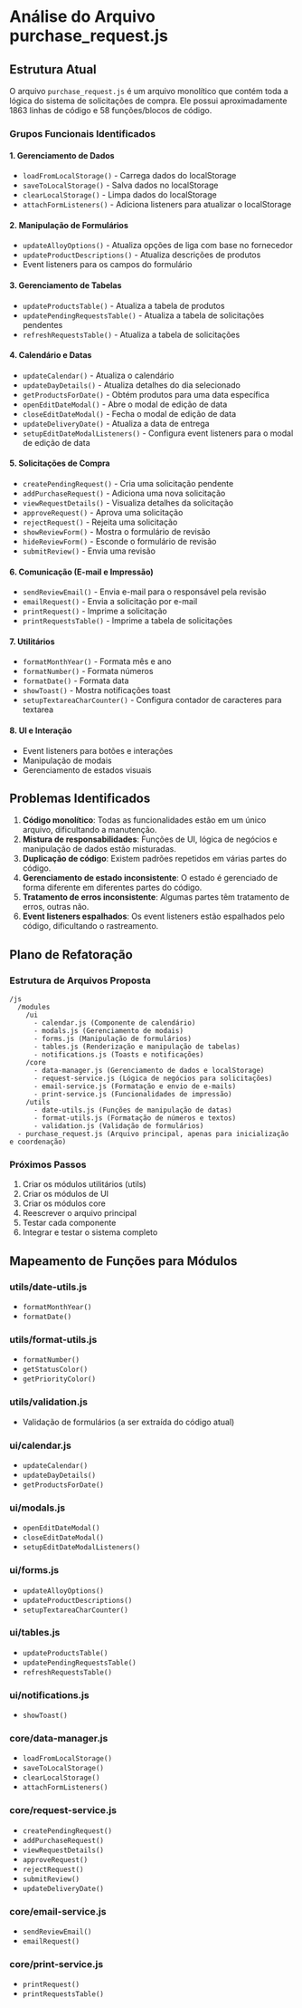 # Análise do Arquivo purchase_request.js

## Estrutura Atual

O arquivo `purchase_request.js` é um arquivo monolítico que contém toda a lógica do sistema de solicitações de compra. Ele possui aproximadamente 1863 linhas de código e 58 funções/blocos de código.

### Grupos Funcionais Identificados

#### 1. Gerenciamento de Dados
- `loadFromLocalStorage()` - Carrega dados do localStorage
- `saveToLocalStorage()` - Salva dados no localStorage
- `clearLocalStorage()` - Limpa dados do localStorage
- `attachFormListeners()` - Adiciona listeners para atualizar o localStorage

#### 2. Manipulação de Formulários
- `updateAlloyOptions()` - Atualiza opções de liga com base no fornecedor
- `updateProductDescriptions()` - Atualiza descrições de produtos
- Event listeners para os campos do formulário

#### 3. Gerenciamento de Tabelas
- `updateProductsTable()` - Atualiza a tabela de produtos
- `updatePendingRequestsTable()` - Atualiza a tabela de solicitações pendentes
- `refreshRequestsTable()` - Atualiza a tabela de solicitações

#### 4. Calendário e Datas
- `updateCalendar()` - Atualiza o calendário
- `updateDayDetails()` - Atualiza detalhes do dia selecionado
- `getProductsForDate()` - Obtém produtos para uma data específica
- `openEditDateModal()` - Abre o modal de edição de data
- `closeEditDateModal()` - Fecha o modal de edição de data
- `updateDeliveryDate()` - Atualiza a data de entrega
- `setupEditDateModalListeners()` - Configura event listeners para o modal de edição de data

#### 5. Solicitações de Compra
- `createPendingRequest()` - Cria uma solicitação pendente
- `addPurchaseRequest()` - Adiciona uma nova solicitação
- `viewRequestDetails()` - Visualiza detalhes da solicitação
- `approveRequest()` - Aprova uma solicitação
- `rejectRequest()` - Rejeita uma solicitação
- `showReviewForm()` - Mostra o formulário de revisão
- `hideReviewForm()` - Esconde o formulário de revisão
- `submitReview()` - Envia uma revisão

#### 6. Comunicação (E-mail e Impressão)
- `sendReviewEmail()` - Envia e-mail para o responsável pela revisão
- `emailRequest()` - Envia a solicitação por e-mail
- `printRequest()` - Imprime a solicitação
- `printRequestsTable()` - Imprime a tabela de solicitações

#### 7. Utilitários
- `formatMonthYear()` - Formata mês e ano
- `formatNumber()` - Formata números
- `formatDate()` - Formata data
- `showToast()` - Mostra notificações toast
- `setupTextareaCharCounter()` - Configura contador de caracteres para textarea

#### 8. UI e Interação
- Event listeners para botões e interações
- Manipulação de modais
- Gerenciamento de estados visuais

## Problemas Identificados

1. **Código monolítico**: Todas as funcionalidades estão em um único arquivo, dificultando a manutenção.
2. **Mistura de responsabilidades**: Funções de UI, lógica de negócios e manipulação de dados estão misturadas.
3. **Duplicação de código**: Existem padrões repetidos em várias partes do código.
4. **Gerenciamento de estado inconsistente**: O estado é gerenciado de forma diferente em diferentes partes do código.
5. **Tratamento de erros inconsistente**: Algumas partes têm tratamento de erros, outras não.
6. **Event listeners espalhados**: Os event listeners estão espalhados pelo código, dificultando o rastreamento.

## Plano de Refatoração

### Estrutura de Arquivos Proposta

```
/js
  /modules
    /ui
      - calendar.js (Componente de calendário)
      - modals.js (Gerenciamento de modais)
      - forms.js (Manipulação de formulários)
      - tables.js (Renderização e manipulação de tabelas)
      - notifications.js (Toasts e notificações)
    /core
      - data-manager.js (Gerenciamento de dados e localStorage)
      - request-service.js (Lógica de negócios para solicitações)
      - email-service.js (Formatação e envio de e-mails)
      - print-service.js (Funcionalidades de impressão)
    /utils
      - date-utils.js (Funções de manipulação de datas)
      - format-utils.js (Formatação de números e textos)
      - validation.js (Validação de formulários)
  - purchase_request.js (Arquivo principal, apenas para inicialização e coordenação)
```

### Próximos Passos

1. Criar os módulos utilitários (utils)
2. Criar os módulos de UI
3. Criar os módulos core
4. Reescrever o arquivo principal
5. Testar cada componente
6. Integrar e testar o sistema completo

## Mapeamento de Funções para Módulos

### utils/date-utils.js
- `formatMonthYear()`
- `formatDate()`

### utils/format-utils.js
- `formatNumber()`
- `getStatusColor()`
- `getPriorityColor()`

### utils/validation.js
- Validação de formulários (a ser extraída do código atual)

### ui/calendar.js
- `updateCalendar()`
- `updateDayDetails()`
- `getProductsForDate()`

### ui/modals.js
- `openEditDateModal()`
- `closeEditDateModal()`
- `setupEditDateModalListeners()`

### ui/forms.js
- `updateAlloyOptions()`
- `updateProductDescriptions()`
- `setupTextareaCharCounter()`

### ui/tables.js
- `updateProductsTable()`
- `updatePendingRequestsTable()`
- `refreshRequestsTable()`

### ui/notifications.js
- `showToast()`

### core/data-manager.js
- `loadFromLocalStorage()`
- `saveToLocalStorage()`
- `clearLocalStorage()`
- `attachFormListeners()`

### core/request-service.js
- `createPendingRequest()`
- `addPurchaseRequest()`
- `viewRequestDetails()`
- `approveRequest()`
- `rejectRequest()`
- `submitReview()`
- `updateDeliveryDate()`

### core/email-service.js
- `sendReviewEmail()`
- `emailRequest()`

### core/print-service.js
- `printRequest()`
- `printRequestsTable()`
